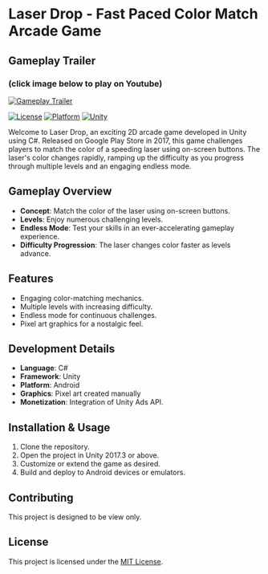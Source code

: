 # Laser Drop - Fast Paced Color Match Arcade Game

## Gameplay Trailer
### (click image below to play on Youtube)
[![Gameplay Trailer](https://img.youtube.com/vi/-a1E5lfGmyk/0.jpg)](https://www.youtube.com/watch?v=-a1E5lfGmyk)

[![License](https://img.shields.io/badge/License-MIT-blue.svg)](https://opensource.org/licenses/MIT)
[![Platform](https://img.shields.io/badge/Platform-Android-green.svg)](https://developer.android.com/)
[![Unity](https://img.shields.io/badge/Unity-2017.3%2B-orange)](https://unity.com/)

Welcome to Laser Drop, an exciting 2D arcade game developed in Unity using C#. Released on Google Play Store in 2017, this game challenges players to match the color of a speeding laser using on-screen buttons. The laser's color changes rapidly, ramping up the difficulty as you progress through multiple levels and an engaging endless mode.

## Gameplay Overview
- **Concept**: Match the color of the laser using on-screen buttons.
- **Levels**: Enjoy numerous challenging levels.
- **Endless Mode**: Test your skills in an ever-accelerating gameplay experience.
- **Difficulty Progression**: The laser changes color faster as levels advance.

## Features
- Engaging color-matching mechanics.
- Multiple levels with increasing difficulty.
- Endless mode for continuous challenges.
- Pixel art graphics for a nostalgic feel.

## Development Details
- **Language**: C#
- **Framework**: Unity
- **Platform**: Android
- **Graphics**: Pixel art created manually
- **Monetization**: Integration of Unity Ads API.

## Installation & Usage
1. Clone the repository.
2. Open the project in Unity 2017.3 or above.
3. Customize or extend the game as desired.
4. Build and deploy to Android devices or emulators.

## Contributing
This project is designed to be view only.

## License
This project is licensed under the [MIT License](LICENSE).
